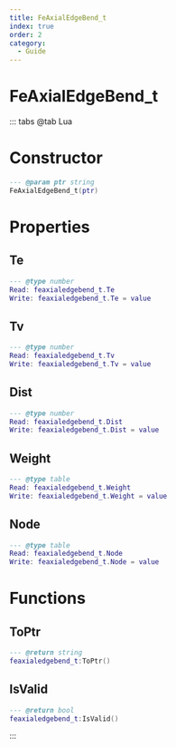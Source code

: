 ```yaml
---
title: FeAxialEdgeBend_t
index: true
order: 2
category:
  - Guide
---
```


# FeAxialEdgeBend_t

::: tabs
@tab Lua
# Constructor
```lua
--- @param ptr string
FeAxialEdgeBend_t(ptr)
```
# Properties
## Te 
```lua
--- @type number
Read: feaxialedgebend_t.Te
Write: feaxialedgebend_t.Te = value
```
## Tv 
```lua
--- @type number
Read: feaxialedgebend_t.Tv
Write: feaxialedgebend_t.Tv = value
```
## Dist 
```lua
--- @type number
Read: feaxialedgebend_t.Dist
Write: feaxialedgebend_t.Dist = value
```
## Weight 
```lua
--- @type table
Read: feaxialedgebend_t.Weight
Write: feaxialedgebend_t.Weight = value
```
## Node 
```lua
--- @type table
Read: feaxialedgebend_t.Node
Write: feaxialedgebend_t.Node = value
```
# Functions
## ToPtr
```lua
--- @return string
feaxialedgebend_t:ToPtr()
```
## IsValid
```lua
--- @return bool
feaxialedgebend_t:IsValid()
```

:::
